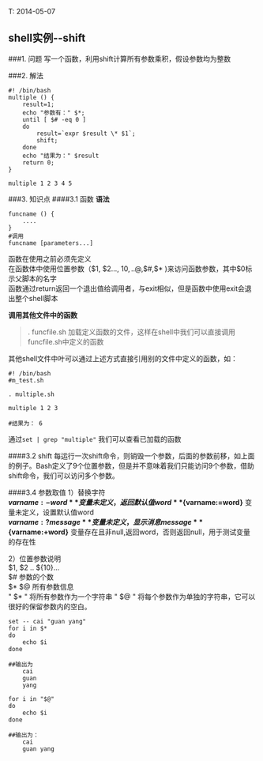 <meta http-equiv="content-type" content="text/html; charset=UTF-8">

T: 2014-05-07

shell实例--shift
-------------------------------
###1. 问题
写一个函数，利用shift计算所有参数乘积，假设参数均为整数

###2. 解法

    #! /bin/bash
    multiple () {
        result=1;
        echo "参数有：" $*;
        until [ $# -eq 0 ]
        do
            result=`expr $result \* $1`;
            shift;
        done
        echo "结果为：" $result
        return 0;
    }

    multiple 1 2 3 4 5

###3. 知识点
####3.1 函数
**语法**  

    funcname () {
        ....
    }
    #调用
    funcname [parameters...]

函数在使用之前必须先定义  
在函数体中使用位置参数（$1, $2..., ${10},..$@,$#,$* )来访问函数参数，其中$0标示父脚本的名字  
函数通过return返回一个退出值给调用者，与exit相似，但是函数中使用exit会退出整个shell脚本 

**调用其他文件中的函数**  
> . funcfile.sh     加载定义函数的文件，这样在shell中我们可以直接调用funcfile.sh中定义的函数  

其他shell文件中叶可以通过上述方式直接引用别的文件中定义的函数，如：

    #! /bin/bash
    #m_test.sh

    . multiple.sh

    multiple 1 2 3

    #结果为： 6

通过`set | grep "multiple"` 我们可以查看已加载的函数


####3.2 shift
每运行一次shift命令，则销毁一个参数，后面的参数前移，如上面的例子。Bash定义了9个位置参数，但是并不意味着我们只能访问9个参数，借助shift命令，我们可以访问多个参数。

####3.4 参数取值
1）替换字符  
**${varname:-word}**  变量未定义，返回默认值word  
**${varname:=word}**  变量未定义，设置默认值word  
**${varname:?message}**  变量未定义，显示消息message  
**${varname:+word}**  变量存在且非null,返回word，否则返回null，用于测试变量的存在性

2）位置参数说明  
$1, $2 .. ${10}...  
$#  参数的个数  
$*  $@   所有参数信息   
" $* " 将所有参数作为一个字符串
" $@ " 将每个参数作为单独的字符串，它可以很好的保留参数内的空白。  
    
    set -- cai "guan yang"
    for i in $*
    do
        echo $i
    done 

    ##输出为
        cai
        guan
        yang
    
    for i in "$@"
    do 
        echo $i
    done

    ##输出为：
        cai
        guan yang

